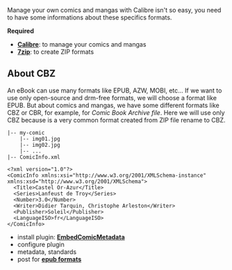 Manage your own comics and mangas with Calibre isn't so easy, you need to have some informations about these specifics formats.

**Required**

- [**Calibre**](https://calibre-ebook.com): to manage your comics and mangas
- [**7zip**](https://www.7-zip.org): to create ZIP formats

## About CBZ

An eBook can use many formats like EPUB, AZW, MOBI, etc... If we want to use only open-source and drm-free formats, we will choose a format like EPUB. But about comics and mangas, we have some different formats like CBZ or CBR, for example, for *Comic Book Archive file*. Here we will use only CBZ because is a very common format created from ZIP file rename to CBZ.

```[my-comic.cbz]
|-- my-comic
    |-- img01.jpg
    |-- img02.jpg
    |-- ...
|-- ComicInfo.xml
```

```xml[my-comic/ComicInfo.xml]
<?xml version="1.0"?>
<ComicInfo xmlns:xsi="http://www.w3.org/2001/XMLSchema-instance" xmlns:xsd="http://www.w3.org/2001/XMLSchema">
  <Title>Castel Or-Azur</Title>
  <Series>Lanfeust de Troy</Series>
  <Number>3.0</Number>
  <Writer>Didier Tarquin, Christophe Arleston</Writer>
  <Publisher>Soleil</Publisher>
  <LanguageISO>fr</LanguageISO>
</ComicInfo>
```

- install plugin: [**EmbedComicMetadata**](https://github.com/dickloraine/EmbedComicMetadata)
- configure plugin
- metadata, standards
- post for [**epub formats**](https://en.wikipedia.org/wiki/Comparison_of_e-book_formats)
